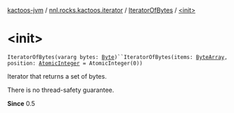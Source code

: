 [kactoos-jvm](../../index.md) / [nnl.rocks.kactoos.iterator](../index.md) / [IteratorOfBytes](index.md) / [&lt;init&gt;](./-init-.md)

# &lt;init&gt;

`IteratorOfBytes(vararg bytes: `[`Byte`](https://kotlinlang.org/api/latest/jvm/stdlib/kotlin/-byte/index.html)`)``IteratorOfBytes(items: `[`ByteArray`](https://kotlinlang.org/api/latest/jvm/stdlib/kotlin/-byte-array/index.html)`, position: `[`AtomicInteger`](http://docs.oracle.com/javase/8/docs/api/java/util/concurrent/atomic/AtomicInteger.html)` = AtomicInteger(0))`

Iterator that returns a set of bytes.

There is no thread-safety guarantee.

**Since**
0.5

